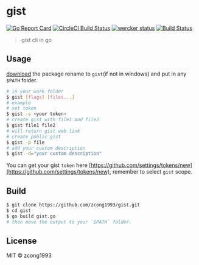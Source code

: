 # gist
[![Go Report Card](https://goreportcard.com/badge/github.com/zcong1993/gist)](https://goreportcard.com/report/github.com/zcong1993/gist)
[![CircleCI Build Status](https://circleci.com/gh/zcong1993/gist.svg?style=shield)](https://circleci.com/gh/zcong1993/gist)
[![wercker status](https://app.wercker.com/status/a69dff6e96eca8984e750f81af414cc4/s/master "wercker status")](https://app.wercker.com/project/byKey/a69dff6e96eca8984e750f81af414cc4)
[![Build Status](https://travis-ci.org/zcong1993/gist.svg?branch=master)](https://travis-ci.org/zcong1993/gist)

> gist cli in go

## Usage

[download](https://github.com/zcong1993/gist/releases) the package rename to `gist`(if not in windows) and put in any `$PATH` folder.

```bash
# in your work folder
$ gist [flags] [files...]
# example
# set token
$ gist -s <your token> 
# create gist with file1 and file2
$ gist file1 file2 
# will return gist web link 
# create public gist
$ gist -p file 
# add your custom description
$ gist -d="your custom description" 
```

You can get your gist `token` here [https://github.com/settings/tokens/new](https://github.com/settings/tokens/new), remember to select `gist` scope.

## Build

```bash
$ git clone https://github.com/zcong1993/gist.git
$ cd gist
$ go build gist.go
# then move the output to your `$PATH` folder.
```

## License

MIT &copy; zcong1993
